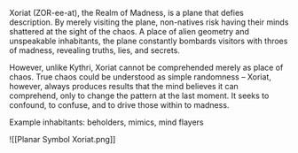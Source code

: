 Xoriat (ZOR-ee-at), the Realm of Madness, is a plane that defies description. By merely visiting the plane, non-natives risk having their minds shattered at the sight of the chaos. A place of alien geometry and unspeakable inhabitants, the plane constantly bombards visitors with throes of madness, revealing truths, lies, and secrets.

However, unlike Kythri, Xoriat cannot be comprehended merely as place of chaos. True chaos could be understood as simple randomness – Xoriat, however, always produces results that the mind believes it can comprehend, only to change the pattern at the last moment. It seeks to confound, to confuse, and to drive those within to madness.

Example inhabitants: beholders, mimics, mind flayers

![[Planar Symbol Xoriat.png]]